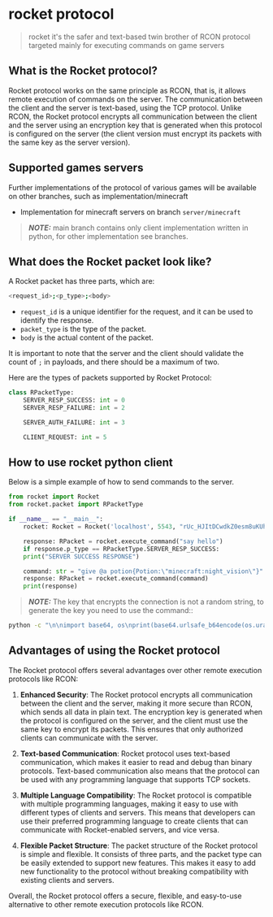 # rocket protocol
> rocket it's the safer and text-based twin brother of RCON protocol targeted mainly for executing commands on game servers

## What is the Rocket protocol?
Rocket protocol works on the same principle as RCON, that is, it allows remote execution of commands on the server. The communication between the client and the server is text-based, using the TCP protocol. Unlike RCON, the Rocket protocol encrypts all communication between the client and the server using an encryption key that is generated when this protocol is configured on the server (the client version must encrypt its packets with the same key as the server version).

## Supported games servers
Further implementations of the protocol of various games will be available on other branches, such as implementation/minecraft
- Implementation for minecraft servers on branch `server/minecraft`

> **_NOTE:_**  main branch contains only client implementation written in python, for other implementation see branches.

## What does the Rocket packet look like?
A Rocket packet has three parts, which are:

```sh
<request_id>;<p_type>;<body>
```

- `request_id` is a unique identifier for the request, and it can be used to identify the response.
- `packet_type` is the type of the packet.
- `body` is the actual content of the packet.

It is important to note that the server and the client should validate the count of `;` in payloads, and there should be a maximum of two.

Here are the types of packets supported by Rocket Protocol:
```py
class RPacketType:
    SERVER_RESP_SUCCESS: int = 0
    SERVER_RESP_FAILURE: int = 2

    SERVER_AUTH_FAILURE: int = 3

    CLIENT_REQUEST: int = 5
```

## How to use rocket python client
Below is a simple example of how to send commands to the server.
```py
from rocket import Rocket
from rocket.packet import RPacketType

if __name__ == "__main__":
    rocket: Rocket = Rocket('localhost', 5543, "rUc_HJItDCwdkZ0esm8uKUh4yIc8GsYSTNFQleUcmI0=")

    response: RPacket = rocket.execute_command("say hello")
    if response.p_type == RPacketType.SERVER_RESP_SUCCESS:
    print("SERVER SUCCESS RESPONSE")

    command: str = "give @a potion{Potion:\"minecraft:night_vision\"}"
    response: RPacket = rocket.execute_command(command)
    print(response)
```

> **_NOTE:_**  The key that encrypts the connection is not a random string, to generate the key you need to use the command::
```sh
python -c "\n\nimport base64, os\nprint(base64.urlsafe_b64encode(os.urandom(32)).decode('utf-8'))"
```

## Advantages of using the Rocket protocol
The Rocket protocol offers several advantages over other remote execution protocols like RCON:

1. __Enhanced Security__: The Rocket protocol encrypts all communication between the client and the server, making it more secure than RCON, which sends all data in plain text. The encryption key is generated when the protocol is configured on the server, and the client must use the same key to encrypt its packets. This ensures that only authorized clients can communicate with the server.

2. __Text-based Communication__: Rocket protocol uses text-based communication, which makes it easier to read and debug than binary protocols. Text-based communication also means that the protocol can be used with any programming language that supports TCP sockets.

3. __Multiple Language Compatibility__: The Rocket protocol is compatible with multiple programming languages, making it easy to use with different types of clients and servers. This means that developers can use their preferred programming language to create clients that can communicate with Rocket-enabled servers, and vice versa.

4. __Flexible Packet Structure__: The packet structure of the Rocket protocol is simple and flexible. It consists of three parts, and the packet type can be easily extended to support new features. This makes it easy to add new functionality to the protocol without breaking compatibility with existing clients and servers.

Overall, the Rocket protocol offers a secure, flexible, and easy-to-use alternative to other remote execution protocols like RCON.



